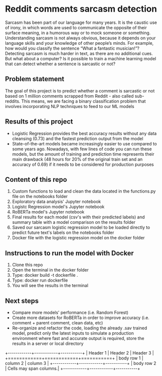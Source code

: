 # Reddit comments sarcasm detection 

Sarcasm has been part of our language for many years. It is the caustic use of irony, in which words are used to communicate the opposite of their surface meaning, in a humorous way or to mock someone or something. Understanding sarcasm is not always obvious, because it depends on your language skills and your knowledge of other people’s minds. For example, how would you classify the sentence “What a fantastic musician!”? Detecting sarcasm is much harder in text, as there are no additional cues. But what about a computer? Is it possible to train a machine learning model that can detect whether a sentence is sarcastic or not?

## Problem statement
The goal of this project is to predict whether a comment is sarcastic or not based on 1 million comments scrapped from Reddit - also called sub-reddits. This means, we are facing a binary classification problem that involves incorporating NLP techniques to feed to our ML models

## Results of this project
- Logistic Regression provides the best accuracy results without any data cleansing (0.73) and the fastest prediction output from the model
- State-of-the-art models became increasingly easier to use compared to some years ago. Nowadays, with few lines of code you can run these models, but the amount of training and prediction time represents their main drawback (48 hours for 20% of the original train set and an accuracy of 0.69) if it needs to be considered for production purposes


## Content of this repo
1. Custom functions to load and clean the data located in the functions.py file on the notebooks folder
2. Exploratory data analysis' Jupyter notebook
3. Logistc Regression model's Jupyter notebook
4. RoBERTa model's Jupyter notebook
5. Final results for each model (csv's with their predicted labels) and summary table with a model comparison on the results folder
6. Saved our sarcasm logistic regression model to be loaded directly to predict future text's labels on the notebooks folder
7. Docker file with the logistic regression model on the docker folder

## Instructions to run the model with Docker
1. Clone this repo
2. Open the terminal in the docker folder
3. Type: docker build -t dockerfile . 
4. Type: docker run dockerfile
5. You will see the results in the terminal

## Next steps
- Compare more models' performance (i.e. Random Forest)
- Create more datasets for RoBERTa in order to improve accuracy (i.e. comment + parent comment, clean data, etc)
- Re-organize and refactor the code, loading the already .sav trained model, predict only the latest inputs to simulate a production environment where fast and accurate output is required, store the results in a server or local directory


+------------+------------+-----------+
| Header 1   | Header 2   | Header 3  |
+============+============+===========+
| body row 1 | column 2   | column 3  |
+------------+------------+-----------+
| body row 2 | Cells may span columns.|
+------------+------------+-----------+